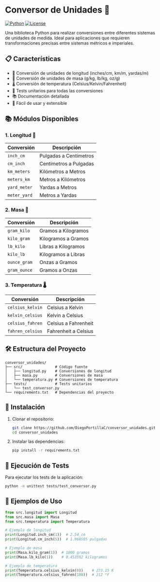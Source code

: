 # Conversor de Unidades 📏

[![Python](https://img.shields.io/badge/python-3.8+-blue.svg)](https://www.python.org/downloads/)
[![License](https://img.shields.io/badge/license-MIT-green.svg)](LICENSE)

Una biblioteca Python para realizar conversiones entre diferentes sistemas de unidades de medida. Ideal para aplicaciones que requieren transformaciones precisas entre sistemas métricos e imperiales.

## 📋 Características

- 📏 Conversión de unidades de longitud (inches/cm, km/m, yardas/m)
- 📏 Conversión de unidades de masa (g/kg, lb/kg, oz/g)
- 🌡️ Conversión de temperatura (Celsius/Kelvin/Fahrenheit)
- 🧪 Tests unitarios para todas las conversiones
- 📚 Documentación detallada
- 🚀 Fácil de usar y extensible

## 📚 Módulos Disponibles

### 1. Longitud 📏

| Conversión | Descripción |
|------------|-------------|
| `inch_cm` | Pulgadas a Centímetros |
| `cm_inch` | Centímetros a Pulgadas |
| `km_meters` | Kilómetros a Metros |
| `meters_km` | Metros a Kilómetros |
| `yard_meter` | Yardas a Metros |
| `meter_yard` | Metros a Yardas |

### 2. Masa 📐

| Conversión | Descripción |
|------------|-------------|
| `gram_kilo` | Gramos a Kilogramos |
| `kilo_gram` | Kilogramos a Gramos |
| `lb_kilo` | Libras a Kilogramos |
| `kilo_lb` | Kilogramos a Libras |
| `ounce_gram` | Onzas a Gramos |
| `gram_ounce` | Gramos a Onzas |

### 3. Temperatura 🌡️

| Conversión | Descripción |
|------------|-------------|
| `celsius_kelvin` | Celsius a Kelvin |
| `kelvin_celsius` | Kelvin a Celsius |
| `celsius_fahren` | Celsius a Fahrenheit |
| `fahren_celsius` | Fahrenheit a Celsius |

## 🛠️ Estructura del Proyecto

```
conversor_unidades/
├── src/               # Código fuente
│   ├── longitud.py    # Conversiones de longitud
│   ├── masa.py        # Conversiones de masa
│   └── temperatura.py # Conversiones de temperatura
├── tests/             # Tests unitarios
│   └── test_conversor.py
└── requirements.txt   # Dependencias del proyecto
```

## 🚀 Instalación

1. Clonar el repositorio:
   ```bash
   git clone https://github.com/DiegoPortillaC/conversor_unidades.git
   cd conversor_unidades
   ```

2. Instalar las dependencias:
   ```bash
   pip install -r requirements.txt
   ```

## 🧪 Ejecución de Tests

Para ejecutar los tests de la aplicación:

```bash
python -m unittest tests/test_conversor.py
```

## 📝 Ejemplos de Uso

```python
from src.longitud import Longitud
from src.masa import Masa
from src.temperatura import Temperatura

# Ejemplo de longitud
print(Longitud.inch_cm(1))  # 2.54 cm
print(Longitud.cm_inch(5))  # 1.968505 pulgadas

# Ejemplo de masa
print(Masa.kilo_gram(1))  # 1000 gramos
print(Masa.lb_kilo(1))    # 0.453592 kilogramos

# Ejemplo de temperatura
print(Temperatura.celsius_kelvin(0))    # 273.15 K
print(Temperatura.celsius_fahren(100))  # 212 °F
```
